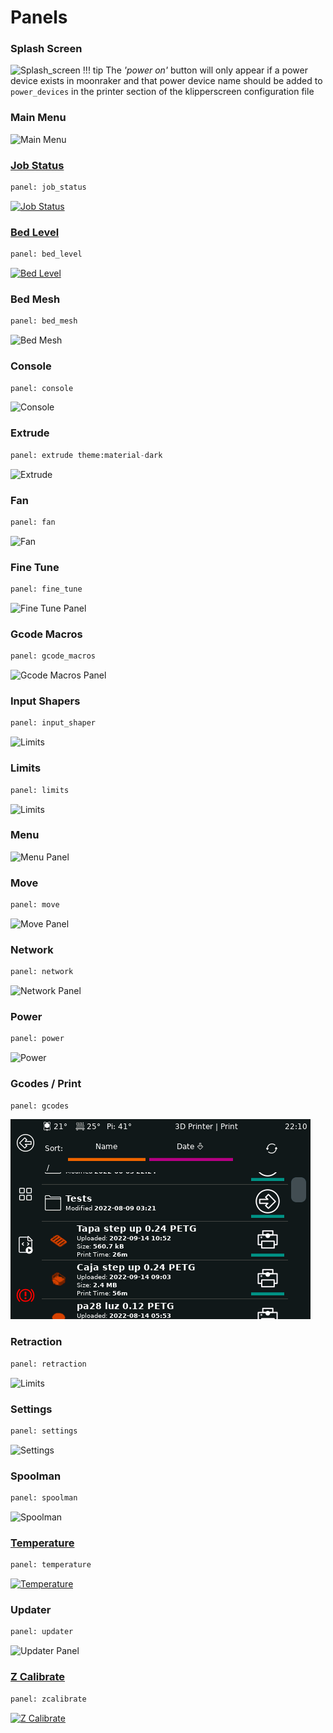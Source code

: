 # Panels

### Splash Screen
![Splash_screen](img/panels/splash_screen.png)
!!! tip
    The *'power on'* button will only appear if a power device exists in moonraker and that power device name
    should be added to `power_devices`  in the printer section of the klipperscreen configuration file

### Main Menu
![Main Menu](img/panels/main_panel.png)

### [Job Status](Panels/Job_status.md)
```py
panel: job_status
```
[![Job Status](img/panels/job_status.png)](Panels/Job_status.md)

### [Bed Level](Panels/Screws.md)
```py
panel: bed_level
```
[![Bed Level](img/panels/bed_level.png)](Panels/Screws.md)

### Bed Mesh
```py
panel: bed_mesh
```
![Bed Mesh](img/panels/bed_mesh.png)

### Console
```py
panel: console
```
![Console](img/panels/console.png)

### Extrude
```py
panel: extrude theme:material-dark
```
![Extrude](img/panels/extrude.png)

### Fan
```py
panel: fan
```
![Fan](img/panels/fan.png)

### Fine Tune
```py
panel: fine_tune
```
![Fine Tune Panel](img/panels/fine_tune.png)

### Gcode Macros
```py
panel: gcode_macros
```
![Gcode Macros Panel](img/panels/gcode_macros.png)

### Input Shapers
```py
panel: input_shaper
```
![Limits](img/panels/input_shaper.png)

### Limits
```py
panel: limits
```
![Limits](img/panels/limits.png)

### Menu
![Menu Panel](img/panels/menu.png)

### Move
```py
panel: move
```
![Move Panel](img/panels/move.png)

### Network
```py
panel: network
```
![Network Panel](img/panels/network.png)

### Power
```py
panel: power
```
![Power](img/panels/power.png)

### Gcodes / Print
```py
panel: gcodes
```
![Gcodes Panel](img/panels/gcodes.png)

### Retraction
```py
panel: retraction
```
![Limits](img/panels/retraction.png)

### Settings
```py
panel: settings
```
![Settings](img/panels/settings.png)

### Spoolman
```py
panel: spoolman
```
![Spoolman](img/panels/spoolman.png)

### [Temperature](Panels/Temperature.md)
```py
panel: temperature
```
[![Temperature](img/panels/temperature.png)](Panels/Temperature.md)

### Updater
```py
panel: updater
```
![Updater Panel](img/panels/updater.png)

### [Z Calibrate](Panels/Zcalibrate.md)
```py
panel: zcalibrate
```
[![Z Calibrate](img/panels/zcalibrate.png)](Panels/Zcalibrate.md)
